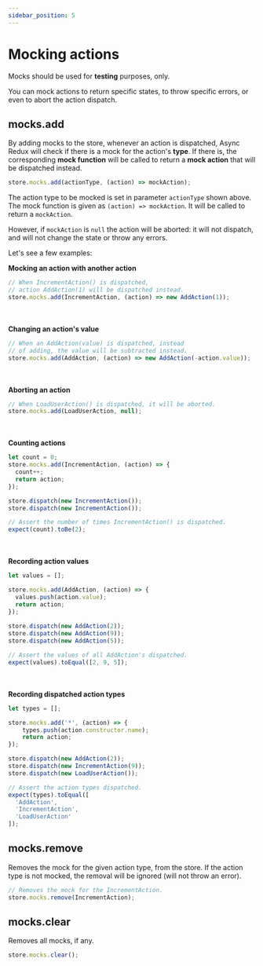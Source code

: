 ```yaml
---
sidebar_position: 5
---
```


# Mocking actions 

Mocks should be used for **testing** purposes, only.

You can mock actions to return specific states, to throw specific errors, 
or even to abort the action dispatch.

## mocks.add

By adding mocks to the store,
whenever an action is dispatched, 
Async Redux will check if there is a mock for the action's **type**.
If there is, the corresponding **mock function** will be called
to return a **mock action** that will be dispatched instead.

```ts
store.mocks.add(actionType, (action) => mockAction);
```

The action type to be mocked is set in parameter `actionType` shown above.
The mock function is given as `(action) => mockAction`. It will be called to return a `mockAction`.

However, if `mockAction` is `null` the action will be aborted:
it will not dispatch, and will not change the state or throw any errors.

Let's see a few examples:
                  
**Mocking an action with another action**

```ts
// When IncrementAction() is dispatched, 
// action AddAction(1) will be dispatched instead.
store.mocks.add(IncrementAction, (action) => new AddAction(1));
```  

<br></br>
**Changing an action's value**

```ts
// When an AddAction(value) is dispatched, instead  
// of adding, the value will be subtracted instead.
store.mocks.add(AddAction, (action) => new AddAction(-action.value));
```  

<br></br>
**Aborting an action**

```ts
// When LoadUserAction() is dispatched, it will be aborted.
store.mocks.add(LoadUserAction, null);
```  

<br></br>
**Counting actions**

```ts
let count = 0;
store.mocks.add(IncrementAction, (action) => {
  count++;
  return action;
});

store.dispatch(new IncrementAction());
store.dispatch(new IncrementAction());  

// Assert the number of times IncrementAction() is dispatched.
expect(count).toBe(2);
```  

<br></br>
**Recording action values**

```ts
let values = [];

store.mocks.add(AddAction, (action) => {
  values.push(action.value);
  return action;
});
                       
store.dispatch(new AddAction(2));
store.dispatch(new AddAction(9));
store.dispatch(new AddAction(5));

// Assert the values of all AddAction's dispatched.
expect(values).toEqual([2, 9, 5]);     
```

<br></br>
**Recording dispatched action types**

```ts
let types = [];

store.mocks.add('*', (action) => {
    types.push(action.constructor.name);
    return action;
});

store.dispatch(new AddAction(2));
store.dispatch(new IncrementAction(9));
store.dispatch(new LoadUserAction());

// Assert the action types dispatched.
expect(types).toEqual([
  'AddAction', 
  'IncrementAction', 
  'LoadUserAction'
]);
```

## mocks.remove

Removes the mock for the given action type, from the store.
If the action type is not mocked, the removal will be ignored (will not throw an error).

```ts 
// Removes the mock for the IncrementAction.
store.mocks.remove(IncrementAction);
```

## mocks.clear

Removes all mocks, if any.

```ts 
store.mocks.clear();
```   

